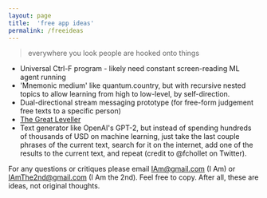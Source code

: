 ```yaml
---
layout: page
title:  'free app ideas'
permalink: /freeideas
---
```


> everywhere you look people are hooked onto things

- Universal Ctrl-F program - likely need constant screen-reading ML agent running
- 'Mnemonic medium' like quantum.country, but with recursive nested topics to allow learning from high to low-level, by self-direction.
- Dual-directional stream messaging prototype (for free-form judgement free texts to a specific person)
- [The Great Leveller](https://medium.com/datadriveninvestor/the-great-leveller-c4adbdc20be0)
- Text generator like OpenAI's GPT-2, but instead of spending hundreds of thousands of USD on machine learning, just take the last couple phrases of the current text, search for it on the internet, add one of the results to the current text, and repeat (credit to @fchollet on Twitter).

For any questions or critiques please email <IAm@gmail.com> (I Am) or <IAmThe2nd@gmail.com> (I Am the 2nd). Feel free to copy. After all, these are ideas, not original thoughts.
